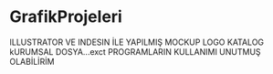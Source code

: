 # GrafikProjeleri
ILLUSTRATOR VE INDESIN İLE YAPILMIŞ MOCKUP LOGO KATALOG kURUMSAL DOSYA...exct PROGRAMLARIN KULLANIMI UNUTMUŞ OLABİLİRİM
